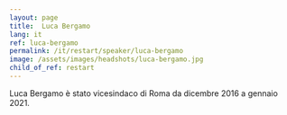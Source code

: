 ```yaml
---
layout: page
title:  Luca Bergamo
lang: it
ref: luca-bergamo
permalink: /it/restart/speaker/luca-bergamo
image: /assets/images/headshots/luca-bergamo.jpg
child_of_ref: restart
---
```


Luca Bergamo è stato vicesindaco di Roma da dicembre 2016 a gennaio 2021.
